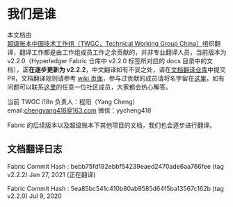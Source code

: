 # 我们是谁

本文档由[超级账本中国技术工作组（TWGC，Technical Working Group China）](https://wiki.hyperledger.org/display/TWGC)组织翻译，翻译工作都是由工作组成员工作之余贡献的，并非专业翻译人员，当前版本为 v2.2.0（Hyperledger Fabric 仓库中 v2.2.0 标签所对应的 docs 目录中的文档），**正在逐步更新为 v2.2.2**，中文翻译如有不妥之处，请在[文档翻译仓库](https://github.com/hyperledger/fabric-docs-i18n)中提交 PR，文档翻译规则请参考 [wiki 页面](https://wiki.hyperledger.org/display/TWGC/Getting+Started)，参与过贡献的成员请将名字留在[这里](https://wiki.hyperledger.org/display/TWGC/i18n+and+Education)，如有问题可以联系[这里](https://wiki.hyperledger.org/display/TWGC/i18n+and+Education)的任意一位社区成员，大家都会热心解答。

当前 TWGC i18n 负责人：程阳（Yang Cheng） email:chengyang418@163.com 微信：yycheng418

Fabric 的后续版本以及超级账本下其他项目的文档，我们也会逐步进行翻译。

## 文档翻译日志

Fabric Commit Hash : bebb75fd192ebbf54239eaed2470ade6aa766fee (tag v2.2.2) Jan 27, 2021 (正在翻译)

Fabric Commit Hash : 5ea85bc541c410b80ab9585d64f5ba13567c162b (tag v2.2.0) Jul 9, 2020


